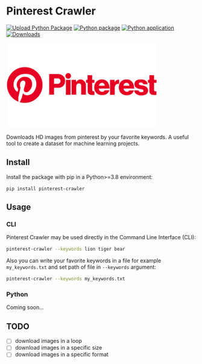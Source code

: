 # Pinterest Crawler

[![Upload Python Package](https://github.com/SajjadAemmi/Pinterest-Crawler/actions/workflows/python-publish.yml/badge.svg)](https://github.com/SajjadAemmi/Pinterest-Crawler/actions/workflows/python-publish.yml)
[![Python package](https://github.com/SajjadAemmi/Pinterest-Crawler/actions/workflows/python-package.yml/badge.svg)](https://github.com/SajjadAemmi/Pinterest-Crawler/actions/workflows/python-package.yml)
[![Python application](https://github.com/SajjadAemmi/Pinterest-Crawler/actions/workflows/python-app.yml/badge.svg)](https://github.com/SajjadAemmi/Pinterest-Crawler/actions/workflows/python-app.yml)
[![Downloads](https://static.pepy.tech/badge/pinterest-crawler)](https://pepy.tech/project/pinterest-crawler)

<img src="https://raw.githubusercontent.com/SajjadAemmi/Pinterest-Crawler/main/Pinterest-Logo.png" width="400px">

Downloads HD images from pinterest by your favorite keywords. A useful tool to create a dataset for machine learning projects.

## Install
Install the package with pip in a Python>=3.8 environment:
```
pip install pinterest-crawler
```

## Usage

### CLI
Pinterest Crawler may be used directly in the Command Line Interface (CLI):

```bash
pinterest-crawler --keywords lion tiger bear
```

Also you can write your favorite keywords in a file for example `my_keywords.txt` and set path of file in `--keywords` argument:
```bash
pinterest-crawler --keywords my_keywords.txt
```

### Python 
Coming soon...
<!-- Due to some limitations of Pinterest, you can download 100 images per keyword. If you want to download more images, you can run following command for infinite execution:

```
python loop.py
``` -->

## TODO
- [ ] download images in a loop
- [ ] download images in a specific size
- [ ] download images in a specific format
